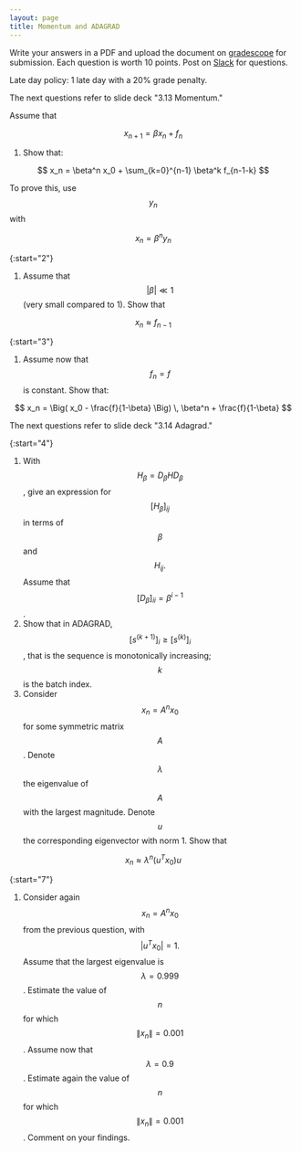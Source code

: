 ```yaml
---
layout: page
title: Momentum and ADAGRAD
--- 
```


Write your answers in a PDF and upload the document on [gradescope](https://www.gradescope.com/courses/102338) for submission. Each question is worth 10 points. Post on [Slack](https://stanford.enterprise.slack.com/) for questions.

Late day policy: 1 late day with a 20% grade penalty.

The next questions refer to slide deck "3.13 Momentum."

Assume that

$$ x_{n+1} = \beta x_n + f_n $$

1. Show that:

$$ x_n = \beta^n x_0 + \sum_{k=0}^{n-1} \beta^k f_{n-1-k} $$

To prove this, use $$y_n$$ with 

$$ x_n = \beta^n y_n $$

{:start="2"}
1. Assume that $$\lvert \beta \rvert \ll 1$$ (very small compared to 1). Show that

$$ x_n \approx f_{n-1} $$

{:start="3"}
1. Assume now that $$f_n = f$$ is constant. Show that:

$$ x_n = \Big( x_0 - \frac{f}{1-\beta} \Big) \, \beta^n + \frac{f}{1-\beta} $$

The next questions refer to slide deck "3.14 Adagrad."

{:start="4"}
1. With $$H_\beta = D_\beta H D_\beta$$, give an expression for $$[H_\beta]_{ij}$$ in terms of $$\beta$$ and $$H_{ij}.$$ Assume that $$[D_\beta]_{ii} = \beta^{i-1}$$.
1. Show that in ADAGRAD, $$[s^{(k+1)}]_i \ge [s^{(k)}]_i$$, that is the sequence is monotonically increasing; $$k$$ is the batch index.
1. Consider $$x_n = A^n x_0$$ for some symmetric matrix $$A$$. Denote $$\lambda$$ the eigenvalue of $$A$$ with the largest magnitude. Denote $$u$$ the corresponding eigenvector with norm 1. Show that 

$$x_n \approx \lambda^n (u^T x_0) u $$

{:start="7"}
1. Consider again $$x_n = A^n x_0$$ from the previous question, with $$\lvert u^T x_0 \rvert = 1.$$ Assume that the largest eigenvalue is $$\lambda = 0.999$$. Estimate the value of $$n$$ for which $$\lVert x_n \rVert = 0.001$$. Assume now that $$\lambda = 0.9$$. Estimate again the value of $$n$$ for which $$\lVert x_n \rVert = 0.001$$. Comment on your findings.